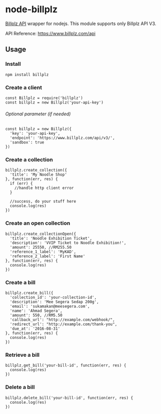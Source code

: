 # node-billplz
[Billplz API](https://www.billplz.com/api) wrapper for nodejs. This module supports only Billplz API V3.

API Reference: https://www.billplz.com/api

## Usage
### Install
```
npm install billplz
```


### Create a client
```
const Billplz = require('billplz')
const billplz = new Billplz('your-api-key')
```

###### Optional parameter (if needed)
```
const billplz = new Billplz({
  'key': 'your-api-key',
  'endpoint': 'https://www.billplz.com/api/v3/',
  'sandbox': true
})
```


### Create a collection
```
billplz.create_collection({
  'title': 'My Noodle Shop'
}, function(err, res) {
  if (err) {
    //handle http client error
  }

  //success, do your stuff here
  console.log(res)
})
```

### Create an open collection
```
billplz.create_collectionOpen({
  'title': 'Noodle Exhibition Ticket',
  'description': 'VVIP Ticket to Noodle Exhibition!',
  'amount': 25550, //RM255.50
  'reference_1_label': 'MyKAD',
  'reference_2_label': 'First Name'
}, function(err, res) {
  console.log(res)
})
```

### Create a bill
```
billplz.create_bill({
  'collection_id': 'your-collection-id',
  'description': 'Mee Segera Sedap 200g',
  'email': 'sukamakan@meesegera.com',
  'name': 'Ahmad Segera',
  'amount': 550, //RM5.50
  'callback_url': "http://example.com/webhook/",
  'redirect_url': "http://example.com/thank-you",
  'due_at': '2016-08-31'
}, function(err, res) {
  console.log(res)
})
```

### Retrieve a bill
```
billplz.get_bill('your-bill-id', function(err, res) {
  console.log(res)
})
```

### Delete a bill
```
billplz.delete_bill('your-bill-id', function(err, res) {
  console.log(res)
})
```
